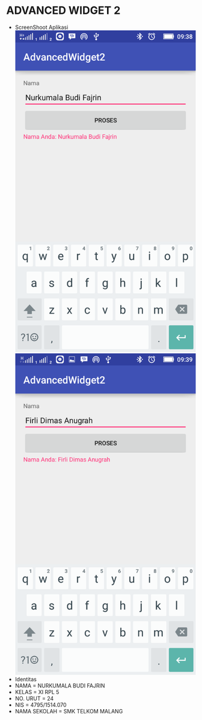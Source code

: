 # ADVANCED WIDGET 2
* ScreenShoot Aplikasi
![Screenshot_2016-10-09-09-38-59.png](https://github.com/nurkumalabudif/AdvancedWidget2/blob/master/Screenshot_2016-10-09-09-38-59.png)
![Screenshot_2016-10-09-09-39-26.png](https://github.com/nurkumalabudif/AdvancedWidget2/blob/master/Screenshot_2016-10-09-09-39-26.png)
* Identitas
* NAMA = NURKUMALA BUDI FAJRIN
* KELAS = XI RPL 5
* NO. URUT = 24
* NIS = 4795/1514.070
* NAMA SEKOLAH = SMK TELKOM MALANG
